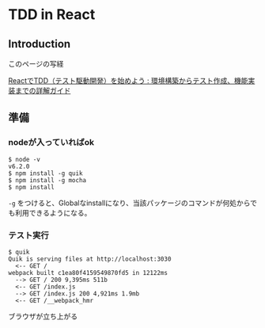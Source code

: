 # TDD in React

## Introduction

このページの写経

[ReactでTDD（テスト駆動開発）を始めよう : 環境構築からテスト作成、機能実装までの詳解ガイド](http://postd.cc/getting-started-with-tdd-in-react/)

## 準備

### nodeが入っていればok

```
$ node -v
v6.2.0
$ npm install -g quik
$ npm install -g mocha
$ npm install
```

`-g` をつけると、Globalなinstallになり、当該パッケージのコマンドが何処からでも利用できるようになる。

### テスト実行

```
$ quik
Quik is serving files at http://localhost:3030
  <-- GET /
webpack built c1ea80f4159549870fd5 in 12122ms
  --> GET / 200 9,395ms 511b
  <-- GET /index.js
  --> GET /index.js 200 4,921ms 1.9mb
  <-- GET /__webpack_hmr
```

ブラウザが立ち上がる
